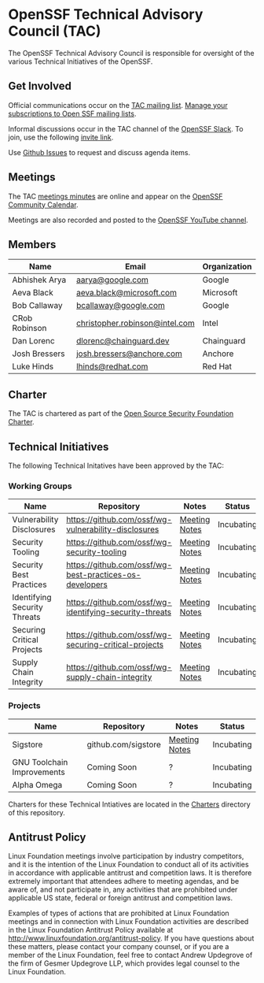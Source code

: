 # OpenSSF Technical Advisory Council (TAC)

The OpenSSF Technical Advisory Council is responsible for oversight of the various Technical Initiatives of the OpenSSF.


## Get Involved

Official communications occur on the [TAC mailing list](https://lists.openssf.org/g/openssf-tac/topics). [Manage your subscriptions to Open SSF mailing lists](https://lists.openssf.org/g/main/subgroups).

Informal discussions occur in the TAC channel of the [OpenSSF Slack](https://slack.openssf.org/).
To join, use the following [invite link](https://join.slack.com/t/openssf/shared_invite/zt-xoktwsef-VzM~b22G2gfT_~4woTTsQA).

Use [Github Issues](https://github.com/ossf/tac/issues) to request and discuss agenda items.


## Meetings

The TAC [meetings minutes](https://docs.google.com/document/d/18BJlokTeG5e5ARD1VFDl5bIP75OFPCtzf77lfadQ4f0/edit#) are online and appear on the [OpenSSF Community Calendar](https://calendar.google.com/calendar?cid=czYzdm9lZmhwNWk5cGZsdGI1cTY3bmdwZXNAZ3JvdXAuY2FsZW5kYXIuZ29vZ2xlLmNvbQ).

Meetings are also recorded and posted to the [OpenSSF YouTube channel](https://www.youtube.com/channel/UCUdhiXNEBEayowJXY_v7AXQ/).


## Members

| Name          | Email                          | Organization |
| ------------- | ------------------------------ | ------------ |
| Abhishek Arya | aarya@google.com               | Google       |
| Aeva Black    | aeva.black@microsoft.com       | Microsoft    |
| Bob Callaway  | bcallaway@google.com           | Google       |
| CRob Robinson | christopher.robinson@intel.com | Intel        |
| Dan Lorenc    | dlorenc@chainguard.dev         | Chainguard   |
| Josh Bressers | josh.bressers@anchore.com      | Anchore      |
| Luke Hinds    | lhinds@redhat.com              | Red Hat      |


## Charter

The TAC is chartered as part of the [Open Source Security Foundation Charter](https://github.com/ossf/foundation/blob/main/Review%20Copy%20Only%20-%20Not%20for%20Execution_OpenSSF%20Participation%20Agreement%20and%20Charter%20(rev.%202020%2009%2011).pdf).

## Technical Initiatives

The following Technical Initatives have been approved by the TAC:

### Working Groups

| Name                         | Repository                                              | Notes                                                                                                  | Status     |
| ---------------------------- | ------------------------------------------------------- | ------------------------------------------------------------------------------------------------------ | ---------- |
| Vulnerability Disclosures    | https://github.com/ossf/wg-vulnerability-disclosures    | [Meeting Notes](https://github.com/ossf/wg-vulnerability-disclosures/tree/main/docs/meeting-notes)     | Incubating |
| Security Tooling             | https://github.com/ossf/wg-security-tooling             | [Meeting Notes](https://docs.google.com/document/d/1DoB7zgtLsP-JGF77ASkHV7UMofTE2wseniexaa6Q4M8/edit#) | Incubating |
| Security Best Practices      | https://github.com/ossf/wg-best-practices-os-developers | [Meeting Notes](https://github.com/ossf/wg-best-practices-os-developers/blob/main/meeting-minutes.md)  | Incubating |
| Identifying Security Threats | https://github.com/ossf/wg-identifying-security-threats | [Meeting Notes](https://docs.google.com/document/d/1AfI0S6VjBCO0ZkULCYZGHuzzW8TPqO3zYxRjzmKvUB4/edit)  | Incubating |
| Securing Critical Projects   | https://github.com/ossf/wg-securing-critical-projects   | [Meeting Notes](https://docs.google.com/document/d/1MIXxadtWsaROpFcJnBtYnQPoyzTCIDhd0IGV8PIV0mQ/edit)  | Incubating |
| Supply Chain Integrity       | https://github.com/ossf/wg-supply-chain-integrity       | [Meeting Notes](https://docs.google.com/document/d/1xPs2sSbH3I9Ich7OyLOzl85oJshnK8Q6WoAgREE5-zA/edit)  | Incubating |


### Projects

| Name                       | Repository          | Notes                                                                                                 | Status     |
| -------------------------- | ------------------- | ----------------------------------------------------------------------------------------------------- | ---------- |
| Sigstore                   | github.com/sigstore | [Meeting Notes](https://docs.google.com/document/d/1bsl-Y0KulSD7O_nTekad1sAKOVRb80wyGb-Q5x-zdg0/edit) | Incubating |
| GNU Toolchain Improvements | Coming Soon         | ?                                                                                                     | Incubating |
| Alpha Omega                | Coming Soon         | ?                                                                                                     | Incubating |

Charters for these Technical Intiatives are located in the [Charters](charters)
directory of this repository.

## Antitrust Policy

Linux Foundation meetings involve participation by industry competitors, and it is the intention of the Linux Foundation to conduct all of its activities in accordance with applicable antitrust and competition laws. It is therefore extremely important that attendees adhere to meeting agendas, and be aware of, and not participate in, any activities that are prohibited under applicable US state, federal or foreign antitrust and competition laws.

Examples of types of actions that are prohibited at Linux Foundation meetings and in connection with Linux Foundation activities are described in the Linux Foundation Antitrust Policy available at <http://www.linuxfoundation.org/antitrust-policy>. If you have questions about these matters, please contact your company counsel, or if you are a member of the Linux Foundation, feel free to contact Andrew Updegrove of the firm of Gesmer Updegrove LLP, which provides legal counsel to the Linux Foundation.
